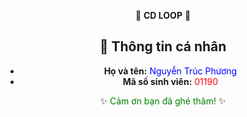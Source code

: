 <div align="center">

🎵 **CD LOOP** 🎵
<br>

## 👤 Thông tin cá nhân  
- **Họ và tên:** <span style="color:blue;">Nguyễn Trúc Phương</span>  
- **Mã số sinh viên:** <span style="color:red;">01190</span>  

✨ <span style="color:green;">Cảm ơn bạn đã ghé thăm!</span> ✨

</div>
